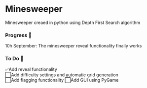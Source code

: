 # Minesweeper

Minesweeper creaed in python using Depth First Search algorithm

### Progress 🚧
10h September: The minesweeper reveal functionality finally works

### To Do 📝
✅Add reveal functionality <br>
⬜Add difficulty settings and automatic grid generation <br>
⬜Add flagging functionality 
⬜Add GUI using PyGame

